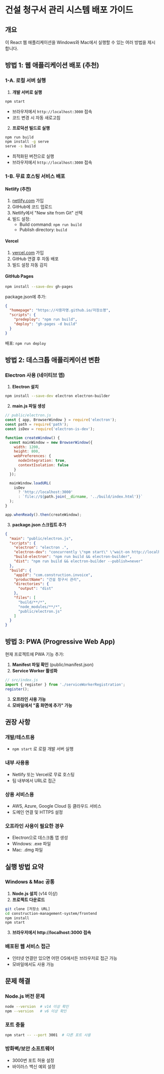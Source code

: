 # 건설 청구서 관리 시스템 배포 가이드

## 개요
이 React 웹 애플리케이션을 Windows와 Mac에서 실행할 수 있는 여러 방법을 제시합니다.

## 방법 1: 웹 애플리케이션 배포 (추천)

### 1-A. 로컬 서버 실행

1. **개발 서버로 실행**
```bash
npm start
```
- 브라우저에서 `http://localhost:3000` 접속
- 코드 변경 시 자동 새로고침

2. **프로덕션 빌드로 실행**
```bash
npm run build
npm install -g serve
serve -s build
```
- 최적화된 버전으로 실행
- 브라우저에서 `http://localhost:3000` 접속

### 1-B. 무료 호스팅 서비스 배포

#### Netlify (추천)
1. [netlify.com](https://netlify.com) 가입
2. GitHub에 코드 업로드
3. Netlify에서 "New site from Git" 선택
4. 빌드 설정:
   - Build command: `npm run build`
   - Publish directory: `build`

#### Vercel
1. [vercel.com](https://vercel.com) 가입
2. GitHub 연결 후 자동 배포
3. 빌드 설정 자동 감지

#### GitHub Pages
```bash
npm install --save-dev gh-pages
```
package.json에 추가:
```json
{
  "homepage": "https://사용자명.github.io/저장소명",
  "scripts": {
    "predeploy": "npm run build",
    "deploy": "gh-pages -d build"
  }
}
```
배포: `npm run deploy`

## 방법 2: 데스크톱 애플리케이션 변환

### Electron 사용 (네이티브 앱)

1. **Electron 설치**
```bash
npm install --save-dev electron electron-builder
```

2. **main.js 파일 생성**
```javascript
// public/electron.js
const { app, BrowserWindow } = require('electron');
const path = require('path');
const isDev = require('electron-is-dev');

function createWindow() {
  const mainWindow = new BrowserWindow({
    width: 1200,
    height: 800,
    webPreferences: {
      nodeIntegration: true,
      contextIsolation: false
    }
  });

  mainWindow.loadURL(
    isDev
      ? 'http://localhost:3000'
      : `file://${path.join(__dirname, '../build/index.html')}`
  );
}

app.whenReady().then(createWindow);
```

3. **package.json 스크립트 추가**
```json
{
  "main": "public/electron.js",
  "scripts": {
    "electron": "electron .",
    "electron-dev": "concurrently \"npm start\" \"wait-on http://localhost:3000 && electron .\"",
    "build-electron": "npm run build && electron-builder",
    "dist": "npm run build && electron-builder --publish=never"
  },
  "build": {
    "appId": "com.construction.invoice",
    "productName": "건설 청구서 관리",
    "directories": {
      "output": "dist"
    },
    "files": [
      "build/**/*",
      "node_modules/**/*",
      "public/electron.js"
    ]
  }
}
```

## 방법 3: PWA (Progressive Web App)

현재 프로젝트에 PWA 기능 추가:

1. **Manifest 파일 확인** (public/manifest.json)
2. **Service Worker 활성화**
```javascript
// src/index.js
import { register } from './serviceWorkerRegistration';
register();
```

3. **오프라인 사용 가능**
4. **모바일에서 "홈 화면에 추가" 가능**

## 권장 사항

### 개발/테스트용
- `npm start` 로 로컬 개발 서버 실행

### 내부 사용용
- Netlify 또는 Vercel로 무료 호스팅
- 팀 내부에서 URL로 접근

### 상용 서비스용
- AWS, Azure, Google Cloud 등 클라우드 서비스
- 도메인 연결 및 HTTPS 설정

### 오프라인 사용이 필요한 경우
- Electron으로 데스크톱 앱 생성
- Windows: .exe 파일
- Mac: .dmg 파일

## 실행 방법 요약

### Windows & Mac 공통
1. **Node.js 설치** (v14 이상)
2. **프로젝트 다운로드**
```bash
git clone [저장소 URL]
cd construction-management-system/frontend
npm install
npm start
```
3. **브라우저에서 http://localhost:3000 접속**

### 배포된 웹 서비스 접근
- 인터넷 연결만 있으면 어떤 OS에서든 브라우저로 접근 가능
- 모바일에서도 사용 가능

## 문제 해결

### Node.js 버전 문제
```bash
node --version  # v14 이상 확인
npm --version   # v6 이상 확인
```

### 포트 충돌
```bash
npm start -- --port 3001  # 다른 포트 사용
```

### 방화벽/보안 소프트웨어
- 3000번 포트 허용 설정
- 바이러스 백신 예외 설정